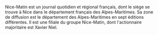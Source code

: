 
Nice-Matin est un journal quotidien et régional français, dont le siège se trouve à Nice dans le département français des Alpes-Maritimes.
Sa zone de diffusion est le département des Alpes-Maritimes en sept éditions différentes.
Il est une filiale du groupe Nice-Matin, dont l'actionnaire majoritaire est Xavier Niel.
